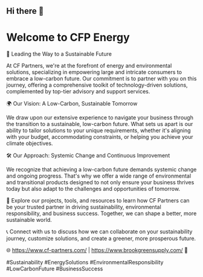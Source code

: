 ## Hi there 👋

# Welcome to CFP Energy

🌿 Leading the Way to a Sustainable Future

At CF Partners, we're at the forefront of energy and environmental solutions, specializing in empowering large and intricate consumers to embrace a low-carbon future. Our commitment is to partner with you on this journey, offering a comprehensive toolkit of technology-driven solutions, complemented by top-tier advisory and support services.

🌍 Our Vision: A Low-Carbon, Sustainable Tomorrow

We draw upon our extensive experience to navigate your business through the transition to a sustainable, low-carbon future. What sets us apart is our ability to tailor solutions to your unique requirements, whether it's aligning with your budget, accommodating constraints, or helping you achieve your climate objectives.

🛠️ Our Approach: Systemic Change and Continuous Improvement

We recognize that achieving a low-carbon future demands systemic change and ongoing progress. That's why we offer a wide range of environmental and transitional products designed to not only ensure your business thrives today but also adapt to the challenges and opportunities of tomorrow.

📜 Explore our projects, tools, and resources to learn how CF Partners can be your trusted partner in driving sustainability, environmental responsibility, and business success. Together, we can shape a better, more sustainable world.

📞 Connect with us to discuss how we can collaborate on your sustainability journey, customize solutions, and create a greener, more prosperous future.

🌐 https://www.cf-partners.com/ | https://www.brookgreensupply.com/ 🔌

#Sustainability #EnergySolutions #EnvironmentalResponsibility #LowCarbonFuture #BusinessSuccess
